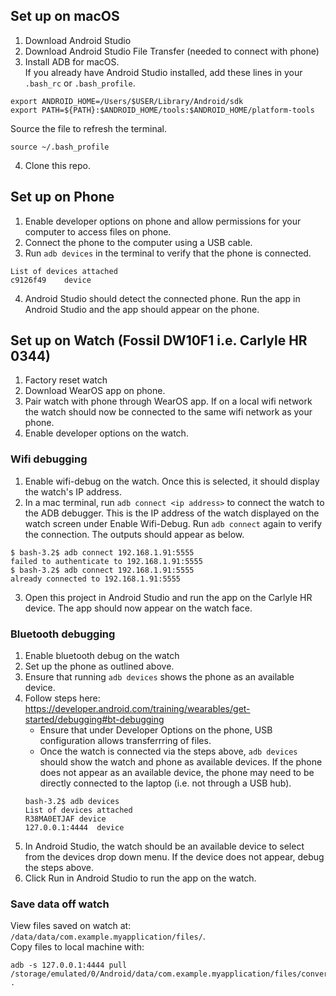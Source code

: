 ## Set up on macOS
1. Download Android Studio
2. Download Android Studio File Transfer (needed to connect with phone)
3. Install ADB for macOS.   
If you already have Android Studio installed, add these lines in your `.bash_rc` or `.bash_profile`.
```
export ANDROID_HOME=/Users/$USER/Library/Android/sdk
export PATH=${PATH}:$ANDROID_HOME/tools:$ANDROID_HOME/platform-tools
```
Source the file to refresh the terminal.
```
source ~/.bash_profile
```
4. Clone this repo.

## Set up on Phone
1. Enable developer options on phone and allow permissions for your computer to access files on phone. 
2. Connect the phone to the computer using a USB cable.
3. Run `adb devices` in the terminal to verify that the phone is connected.
```bash-3.2$ adb devices
List of devices attached
c9126f49	device
```
4. Android Studio should detect the connected phone. Run the app in Android Studio and the app should appear on the phone.

## Set up on Watch (Fossil DW10F1 i.e. Carlyle HR 0344)
1. Factory reset watch
2. Download WearOS app on phone.
3. Pair watch with phone through WearOS app. If on a local wifi network the watch should now be connected to the same wifi network as your phone.
4. Enable developer options on the watch.

### Wifi debugging 
1. Enable wifi-debug on the watch. Once this is selected, it should display the watch's IP address.
2. In a mac terminal, run `adb connect <ip address>` to connect the watch to the ADB debugger. This is the IP address of the watch displayed on the watch screen under Enable Wifi-Debug. Run `adb connect` again to verify the connection. The outputs should appear as below.
```
$ bash-3.2$ adb connect 192.168.1.91:5555
failed to authenticate to 192.168.1.91:5555
$ bash-3.2$ adb connect 192.168.1.91:5555
already connected to 192.168.1.91:5555
```
3. Open this project in Android Studio and run the app on the Carlyle HR device. The app should now appear on the watch face.

### Bluetooth debugging
1. Enable bluetooth debug on the watch
2. Set up the phone as outlined above. 
3. Ensure that running `adb devices` shows the phone as an available device.
4. Follow steps here: https://developer.android.com/training/wearables/get-started/debugging#bt-debugging
    - Ensure that under Developer Options on the phone, USB configuration allows transferrring of files.
    - Once the watch is connected via the steps above, `adb devices` should show the watch and phone as available devices. If the phone does not appear as an available device, the phone may need to be directly connected to the laptop (i.e. not through a USB hub).
    ```
    bash-3.2$ adb devices
    List of devices attached
    R38MA0ETJAF	device
    127.0.0.1:4444	device
    ```
5. In Android Studio, the watch should be an available device to select from the devices drop down menu. If the device does not appear, debug the steps above. 
6. Click Run in Android Studio to run the app on the watch.


### Save data off watch
View files saved on watch at: `/data/data/com.example.myapplication/files/`.  
Copy files to local machine with:  
```
adb -s 127.0.0.1:4444 pull /storage/emulated/0/Android/data/com.example.myapplication/files/conversation_logs/20230123_133931_conversation_record.txt .
```
